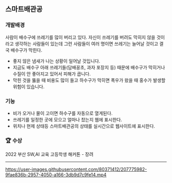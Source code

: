 ## 스마트배관공

### 개발배경
사람이 배수구에 쓰레기를 많이 버리고 있다. 
자신이 쓰레기를 버려도 막히지 않을 것이라고 생각하는 사람들이 있는데 그런 사람들이 여러 명이면 쓰레기는 늘어날 것이고 결국 배수구가 막힌다.
- 좋지 않은 냄새가 나는 상황이 일어날 것입니다. 
- 지금도 배수구 아래 쓰레기들(담배꽁초, 과자 포장지 등) 때문에 배수구가 막히거나 수질이 안 좋아지고 있어서 피해가 큽니다.
- 막힌 것을 뚫을 때 비용도 많이 들고 하수구가 막히면 폭우가 왔을 때 홍수가 발생할 위험이 있습니다.

### 기능
- 비가 오거나 물이 고이면 하수구를 자동으로 열게된다.
- 쓰레기를 일정한 곳에 모으고 얼마나 찼는지 웹에 표시한다.
- 위치나 현제 상태등 스마트배관공의 상태를 실시간으로 웹사이트에 표시한다.

### 🏆 수상
2022 부산 SW,AI 교육 고등학생 해커톤 - 장려
***
https://user-images.githubusercontent.com/80371412/207775982-9fae836b-2957-4050-a166-3db9d7c9fe14.mp4
